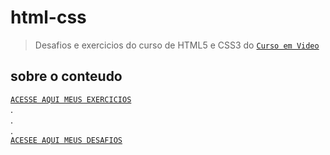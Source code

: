 # html-css
  > Desafios e exercicios do curso de HTML5 e CSS3 do <a href="https://www.cursoemvideo.com/">`Curso em Video`<a/>
## sobre o conteudo
<a href="https://github.com/Eder-Lucas/html-css/tree/main/exercicios">`ACESSE AQUI MEUS EXERCICIOS`</a> <br>
. <br>
. <br>
. <br>
<a href="https://github.com/Eder-Lucas/html-css/tree/main/desafios">`ACESEE AQUI MEUS DESAFIOS`</a> <br>
